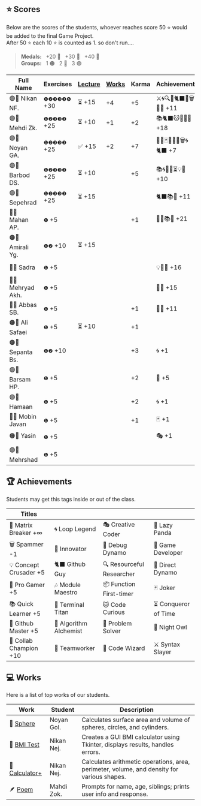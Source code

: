 ## ⭐ Scores

Below are the scores of the students, whoever reaches score 50 ⭐ would be added to the final Game Project.  
After 50 ⭐ each 10 ⭐ is counted as 1. so don't run....

> **Medals:** &nbsp; +20 🥉 &nbsp; +30 🥈 &nbsp; +40 🥇  
> **Groups:** &nbsp; 1 🟠 &nbsp; 2 🔵 &nbsp; 3 🟣

| Full Name         | Exercises    | [Lecture](/RESEARCH.md) | [Works](/works/) | Karma | Achievements           | Total                      |
| ----------------- | ------------ | ----------------------- | ---------------- | ----- | ---------------------- | -------------------------- |
| 🟣👾 Nikan NF.    | `❶❷❸❸❸❻` +30 | ⏳ +15                  | +4               | +5    | ⚔️🌀🔍🎯🐈‍⬛🔮🗑️🏀🎶 +11 | $${\color{lightgreen}51}$$ |
| 🟣👾 Mehdi Zk.    | `❶❷❸❸❸` +25  | ⏳ +10                  | +1               | +2    | 📚🐈‍⬛🐱🔮🐙🏀 +18       | $${\color{lightgreen}50}$$ |
| 🟣👾 Noyan GA.    | `❶❷❸❸❸` +25  | ✅ +15                  | +2               | +7    | 🚀🔮🃏👥🦉🏀🗑️🌀🐈‍⬛ +7  | $${\color{lightgreen}50}$$ |
| 🟣👾 Barbod DS.   | `❶❷❸❸❸` +25  | ⏳ +10                  |                  | +5    | 📚🌀👥🏀⏳💡🐛 +10     | $${\color{lightgreen}50}$$ |
| 🟣👾 Sepehrad     | `❶❷❸❸❸` +25  | ⏳ +15                  |                  |       | 🐈‍⬛📚🏀 +11             | $${\color{lightgreen}50}$$ |
| 🔵🥉 Mahan AP.    | `❶` +5       |                         |                  | +1    | 🧩🤝📚🏀 +21           | $${\color{lightgreen}26}$$ |
| 🟠🥉 Amirali Yg.  | `❶❷` +10     | ⏳ +15                  |                  |       |                        | $${\color{lightgreen}25}$$ |
| 🔵🥉 Sadra        | `❶` +5       |                         |                  |       | 💡🤝🏀 +16             | $${\color{lightgreen}21}$$ |
| 🔵🥔 Mehryad Akh. | `❶` +5       |                         |                  |       | 🏀🤝 +15               | $${\color{lightgreen}20}$$ |
| 🔵🥔 Abbas SB.    | `❶` +5       |                         |                  | +1    | 🧩🤝 +11               | $${\color{lightgreen}17}$$ |
| 🟠🥔 Ali Safaei   | `❶` +5       | ⏳ +10                  |                  | +1    |                        | $${\color{lightgreen}16}$$ |
| 🟠🥔 Sepanta Bs.  | `❶❷` +10     |                         |                  | +3    | 🌀 +1                  | $${\color{lightgreen}14}$$ |
| 🟣🥔 Barsam HP.   | `❶` +5       |                         |                  | +2    | 🏀 +5                  | $${\color{lightgreen}12}$$ |
| 🟣🥔 Hamaan       | `❶` +5       |                         |                  | +2    | 🌀 +1                  | $${\color{lightgreen}8}$$  |
| 🔵🥝 Mobin Javan  | `❶` +5       |                         |                  | +1    | 🃏 +1                  | $${\color{lightgreen}7}$$  |
| 🟠🥔 Yasin        | `❶` +5       |                         |                  |       | 🎭 +1                  | $${\color{lightgreen}6}$$  |
| 🟣🥔 Mehrshad     | `❶` +5       |                         |                  |       |                        | $${\color{lightgreen}5}$$  |

## 🏆 Achievements

Students may get this tags inside or out of the class.

| Titles                 |                        |                           |                      |
| ---------------------- | ---------------------- | ------------------------- | -------------------- |
| 💊 Matrix Breaker +∞   | 🌀 Loop Legend         | 🎭 Creative Coder         | 🐼 Lazy Panda        |
| 🗑️ Spammer -1          | 🚀 Innovator           | 🐛 Debug Dynamo           | 👾 Game Developer    |
| 💡 Concept Crusader +5 | 🐈‍⬛ Github Guy          | 🔍 Resourceful Researcher | 🎯 Direct Dynamo     |
| 🏀 Pro Gamer +5        | 🎶 Module Maestro      | 📦 Function First-timer   | 🃏 Joker             |
| 📚 Quick Learner +5    | 🔱 Terminal Titan      | 🐱 Code Curious           | ⏳ Conqueror of Time |
| 🐙 Github Master +5    | 🧪 Algorithm Alchemist | 🧩 Problem Solver         | 🦉 Night Owl         |
| 🤝 Collab Champion +10 | 👥 Teamworker          | 🔮 Code Wizard            | ⚔️ Syntax Slayer     |

## 💻 Works

Here is a list of top works of our students.

| Work                                        | Student    | Description                                                                                |
| ------------------------------------------- | ---------- | ------------------------------------------------------------------------------------------ |
| 🔮 [Sphere](/works/noyan_sphere.py)         | Noyan Gol. | Calculates surface area and volume of spheres, circles, and cylinders.                     |
| 💪 [BMI Test](/works/nikan_bmi_gui.py)      | Nikan Nej. | Creates a GUI BMI calculator using Tkinter, displays results, handles errors.              |
| 🧮 [Calculator+](/works/nikan_calc_plus.py) | Nikan Nej. | Calculates arithmetic operations, area, perimeter, volume, and density for various shapes. |
| 🪶 [Poem](/works/mahdi_family.py)           | Mahdi Zok. | Prompts for name, age, siblings; prints user info and response.                            |
